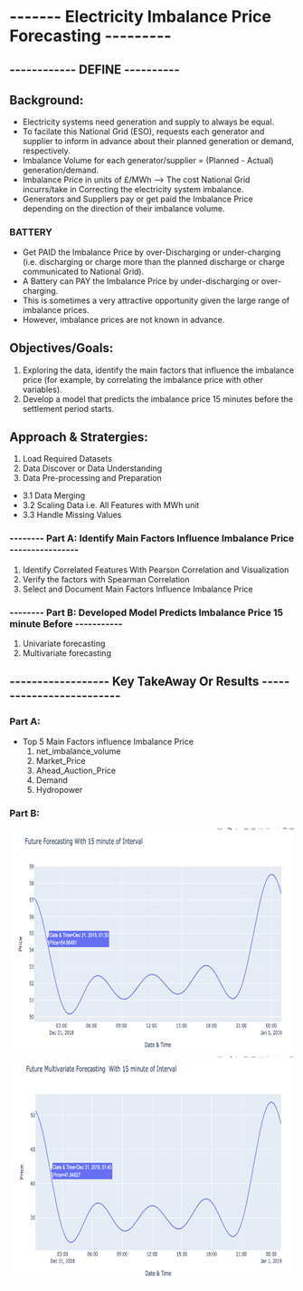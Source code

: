 # ------- Electricity Imbalance Price Forecasting ---------
## ------------ DEFINE ----------
## Background:
  - Electricity systems need generation and supply to always be equal.
  - To facilate this National Grid (ESO), requests each generator and supplier to inform in advance about their planned generation or demand, respectively.
  - Imbalance Volume for each generator/supplier = (Planned - Actual) generation/demand.
  - Imbalance Price in units of £/MWh --> The cost National Grid incurrs/take in Correcting the electricity system imbalance.
  - Generators and Suppliers pay or get paid the Imbalance Price depending on the direction of their imbalance volume.
### BATTERY
  - Get PAID the Imbalance Price by over-Discharging or under-charging (i.e. discharging or charge more than the planned discharge or charge communicated to National Grid).
  - A Battery can PAY the Imbalance Price by under-discharging or over-charging.
  - This is sometimes a very attractive opportunity given the large range of imbalance prices.
  - However, imbalance prices are not known in advance.

## Objectives/Goals:
1. Exploring the data, identify the main factors that influence the imbalance price (for example, by correlating the imbalance price with other variables).
2. Develop a model that predicts the imbalance price 15 minutes before the settlement period starts.

## Approach & Stratergies:
1. Load Required Datasets
2. Data Discover or Data Understanding
3. Data Pre-processing and Preparation
- 3.1 Data Merging
- 3.2 Scaling Data i.e. All Features with MWh unit
- 3.3 Handle Missing Values
### -------- Part A: Identify Main Factors Influence Imbalance Price ----------------
1. Identify Correlated Features With Pearson Correlation and Visualization
2. Verify the factors with Spearman Correlation
3. Select and Document Main Factors Influence Imbalance Price
### -------- Part B: Developed Model Predicts Imbalance Price 15 minute Before -----------
1. Univariate forecasting
2. Multivariate forecasting
## ------------------ Key TakeAway Or Results -------------------------
### Part A:
- Top 5 Main Factors influence Imbalance Price
  1. net_imbalance_volume
  2. Market_Price
  3. Ahead_Auction_Price
  4. Demand
  5. Hydropower

### Part B:
<img src="images/partb1.png" height="400">
<img src="images/partb2.png" height="400">
